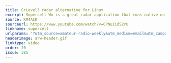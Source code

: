 ```yaml
---
title: GrLevel3 radar alternative for Linux
excerpt: Supercell Wx is a great radar application that runs native on Linux. It is a great alternative to GrLevel3, Radar Scope, and Radar Omega.
source: KM4ACK
sourceurl: https://www.youtube.com/watch?v=CPNu1idS2rU
linkname: supercell
urlparams: '?utm_source=amateur-radio-weekly&utm_medium=email&utm_campaign=newsletter'
headerimage: arw-header.gif
linktype: video
order: 20
issue: 385
---
```

